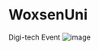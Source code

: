 # WoxsenUni
Digi-tech Event
![image](https://github.com/user-attachments/assets/e0d102c0-ae78-47d2-9c07-433e75711e13)
